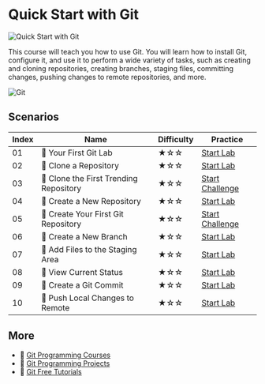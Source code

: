 # Quick Start with Git

![Quick Start with Git](https://cover-creator.appbot.io/quick-start-with-git.png)

This course will teach you how to use Git. You will learn how to install Git, configure it, and use it to perform a wide variety of tasks, such as creating and cloning repositories, creating branches, staging files, committing changes, pushing changes to remote repositories, and more. 

![Git](https://img.shields.io/badge/Git-whitesmoke?style=for-the-badge&logo=git)


## Scenarios

|   Index | Name                                  | Difficulty   | Practice                                                                  |
|---------|---------------------------------------|--------------|---------------------------------------------------------------------------|
|      01 | 📖 Your First Git Lab                  | ★☆☆          | <a target='_blank' href='https://labex.io/labs/92739'>Start Lab</a>       |
|      02 | 📖 Clone a Repository                  | ★☆☆          | <a target='_blank' href='https://labex.io/labs/12707'>Start Lab</a>       |
|      03 | 🎯 Clone the First Trending Repository | ★☆☆          | <a target='_blank' href='https://labex.io/labs/12621'>Start Challenge</a> |
|      04 | 📖 Create a New Repository             | ★☆☆          | <a target='_blank' href='https://labex.io/labs/12718'>Start Lab</a>       |
|      05 | 🎯 Create Your First Git Repository    | ★☆☆          | <a target='_blank' href='https://labex.io/labs/12632'>Start Challenge</a> |
|      06 | 📖 Create a New Branch                 | ★☆☆          | <a target='_blank' href='https://labex.io/labs/12714'>Start Lab</a>       |
|      07 | 📖 Add Files to the Staging Area       | ★☆☆          | <a target='_blank' href='https://labex.io/labs/12761'>Start Lab</a>       |
|      08 | 📖 View Current Status                 | ★☆☆          | <a target='_blank' href='https://labex.io/labs/12781'>Start Lab</a>       |
|      09 | 📖 Create a Git Commit                 | ★☆☆          | <a target='_blank' href='https://labex.io/labs/12715'>Start Lab</a>       |
|      10 | 📖 Push Local Changes to Remote        | ★☆☆          | <a target='_blank' href='https://labex.io/labs/12748'>Start Lab</a>       |

## More

- 🔗 [Git Programming Courses](https://github.com/labex-labs/awesome-programming-courses)
- 🔗 [Git Programming Projects](https://github.com/labex-labs/awesome-programming-projects)
- 🔗 [Git Free Tutorials](https://github.com/labex-labs/git-free-tutorials)

